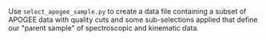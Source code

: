 Use `select_apogee_sample.py` to create a data file containing a subset of APOGEE data with quality cuts and some sub-selections applied that define our "parent sample" of spectroscopic and kinematic data.

